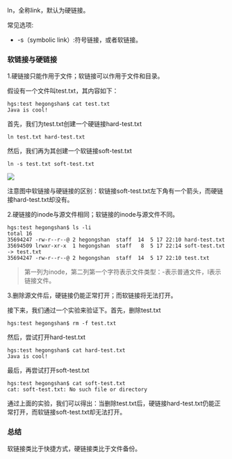ln，全称link，默认为硬链接。

常见选项:

* -s（symbolic link）:符号链接，或者软链接。

### 软链接与硬链接

1.硬链接只能作用于文件；软链接可以作用于文件和目录。

假设有一个文件叫test.txt，其内容如下：

```shell
hgs:test hegongshan$ cat test.txt
Java is cool!
```

首先，我们为test.txt创建一个硬链接hard-test.txt

```shell
ln test.txt hard-test.txt
```

然后，我们再为其创建一个软链接soft-test.txt

```shell
ln -s test.txt soft-test.txt
```

![](/img/ln.png)

注意图中软链接与硬链接的区别：软链接soft-test.txt左下角有一个箭头，而硬链接hard-test.txt却没有。

2.硬链接的inode与源文件相同；软链接的inode与源文件不同。

```shell
hgs:test hegongshan$ ls -li
total 16
35694247 -rw-r--r--@ 2 hegongshan  staff  14  5 17 22:10 hard-test.txt
35694509 lrwxr-xr-x  1 hegongshan  staff   8  5 17 22:14 soft-test.txt -> test.txt
35694247 -rw-r--r--@ 2 hegongshan  staff  14  5 17 22:10 test.txt
```

>  第一列为inode，第二列第一个字符表示文件类型：-表示普通文件，l表示链接文件。

3.删除源文件后，硬链接仍能正常打开；而软链接将无法打开。

接下来，我们通过一个实验来验证下。首先，删除test.txt

```shell
hgs:test hegongshan$ rm -f test.txt
```

然后，尝试打开hard-test.txt

```shell
hgs:test hegongshan$ cat hard-test.txt
Java is cool!
```

最后，再尝试打开soft-test.txt

```shell
hgs:test hegongshan$ cat soft-test.txt
cat: soft-test.txt: No such file or directory
```

通过上面的实验，我们可以得出：当删除test.txt后，硬链接hard-test.txt仍能正常打开，而软链接soft-test.txt却无法打开。

### 总结

软链接类比于快捷方式，硬链接类比于文件备份。
